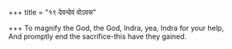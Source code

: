 +++
title = "१९ देवन्देवं वोऽवस"

+++
To magnify the God, the God, Indra, yea, Indra for your help,  
     And promptly end the sacrifice-this have they gained.